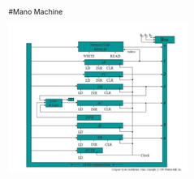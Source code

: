 #Mano Machine

<img src="assets/images/mano_diagram.jpg" alt="mano" width="70%" height="70%" align="middle"/>